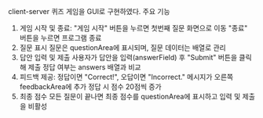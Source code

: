 client-server 퀴즈 게임을 GUI로 구현하였다.
주요 기능
1. 게임 시작 및 종료:
   "게임 시작" 버튼을 누르면 첫번째 질문 화면으로 이동
   "종료" 버튼을 누르면 프로그램 종료
2. 질문 표시
   질문은 questionArea에 표시되며, 질문 데이터는 배열로 관리
3. 답안 입력 및 제출
   사용자가 답안을 입력(answerField) 후 "Submit" 버튼을 클릭해 제출
   정답 여부는 answers 배열과 비교
4. 피드백 제공:
   정답이면 "Correct!", 오답이면 "Incorrect." 메시지가 오른쪽 feedbackArea에 추가
   정답 시 점수 20점씩 증가
5. 최종 점수
   모든 질문이 끝나면 최종 점수를 questionArea에 표시하고 입력 및 제출을 비활성
